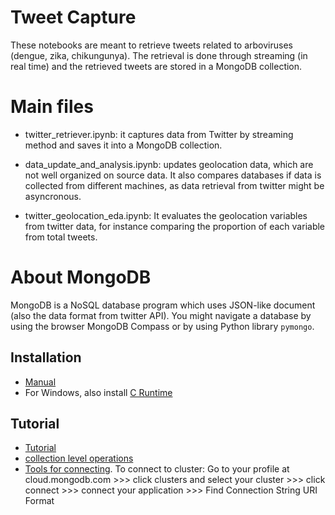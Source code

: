 # Tweet Capture

These notebooks are meant to retrieve tweets related to arboviruses (dengue, zika, chikungunya). The retrieval is done through streaming (in real time) and the retrieved tweets are stored in a MongoDB collection.

# Main files
* twitter_retriever.ipynb: it captures data from Twitter by streaming method and saves it into a MongoDB collection.  

* data_update_and_analysis.ipynb: updates geolocation data, which are not well organized on source data. It also compares databases if data is collected  from different machines, as data retrieval from twitter might be asyncronous. 

* twitter_geolocation_eda.ipynb: It evaluates the geolocation variables from twitter data, for instance comparing the proportion of each variable from total tweets. 

#  About MongoDB
MongoDB is a NoSQL database program which uses JSON-like document (also the data format from twitter API). You might navigate a database by using the browser MongoDB Compass or by using Python library ```pymongo```.

## Installation
* [Manual](https://docs.mongodb.com/manual/installation/)
* For Windows, also install [C Runtime](https://support.microsoft.com/en-us/help/2999226/update-for-universal-c-runtime-in-windows)

## Tutorial
* [Tutorial](https://api.mongodb.com/python/current/tutorial.html)
* [collection level operations](http://api.mongodb.com/python/current/api/pymongo/collection.html)
* [Tools for connecting](https://api.mongodb.com/python/current/api/pymongo/mongo_client.html#pymongo.mongo_client.MongoClient). To connect to cluster: Go to your profile at cloud.mongodb.com >>> click clusters and select your cluster >>> click connect >>> connect your application >>> Find Connection String URI Format